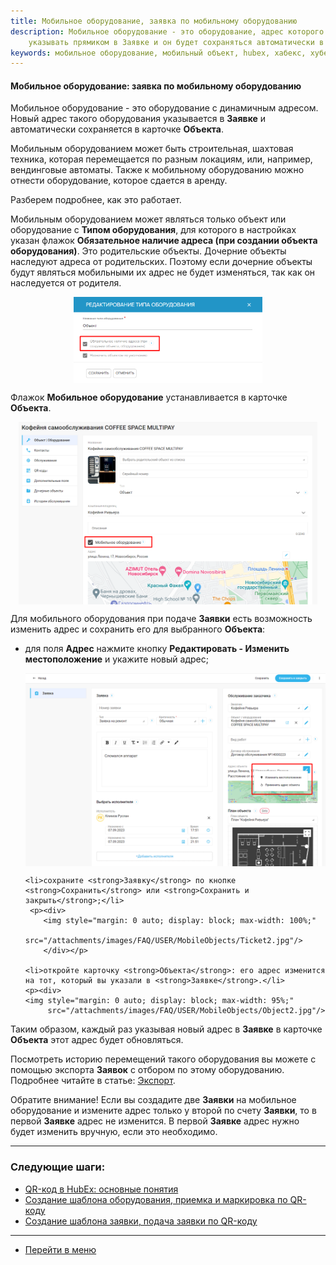 ```yaml
---
title: Мобильное оборудование, заявка по мобильному оборудованию
description: Мобильное оборудование - это оборудование, адрес которого может изменяться. Новый адрес такого оборудования можно
    указывать прямиком в Заявке и он будет сохраняться автоматически в карточке Объекта.
keywords: мобильное оборудование, мобильный объект, hubex, хабекс, хубекс, хабикс
---
```


#### Мобильное оборудование: заявка по мобильному оборудованию

<html>
<meta charset="utf-8">

</html>

<body>
<p>Мобильное оборудование - это оборудование с динамичным адресом. Новый адрес такого оборудования указывается в <strong>Заявке</strong> и автоматически сохраняется в карточке
    <strong>Объекта</strong>.</p>
<p>Мобильным оборудованием может быть строительная, шахтовая техника, которая перемещается по разным локациям, или,
    например, вендинговые автоматы. Также к мобильному оборудованию можно отнести оборудование, которое сдается в аренду.</p>
<p>Разберем подробнее, как это работает.</p>
<p>Мобильным оборудованием может являться только объект или оборудование с <strong>Типом оборудования</strong>, для
    которого в настройках указан флажок <strong>Обязательное наличие адреса (при создании объекта оборудования)</strong>.
    Это родительские объекты. Дочерние объекты наследуют адреса от родительских. Поэтому если дочерние объекты будут
    являться мобильными их адрес не будет изменяться, так как он наследуется от родителя.</p>
<div>
    <img style="margin: 0 auto; display: block; max-width: 60%;"
         src="/attachments/images/FAQ/USER/MobileObjects/Type.jpg"/>
</div>

<p>Флажок <strong>Мобильное оборудование</strong> устанавливается в карточке <strong>Объекта</strong>.</p>
<div>
    <img style="margin: 0 auto; display: block; max-width: 95%;"
         src="/attachments/images/FAQ/USER/MobileObjects/Object.jpg"/>
</div>
<p>Для мобильного оборудования при подаче <strong>Заявки</strong> есть возможность изменить адрес и сохранить его для
    выбранного <strong>Объекта</strong>:</p>
<ul>
    <li>для поля <strong>Адрес</strong> нажмите кнопку <strong>Редактировать -
        Изменить местоположение</strong> и укажите новый адрес;</li>
    <p><div>
        <img style="margin: 0 auto; display: block; max-width: 100%;"
             src="/attachments/images/FAQ/USER/MobileObjects/Ticket.jpg"/>
        </div></p>

    <li>сохраните <strong>Заявку</strong> по кнопке <strong>Сохранить</strong> или <strong>Сохранить и закрыть</strong>;</li>
     <p><div>
        <img style="margin: 0 auto; display: block; max-width: 100%;"
             src="/attachments/images/FAQ/USER/MobileObjects/Ticket2.jpg"/>
        </div></p>

    <li>откройте карточку <strong>Объекта</strong>: его адрес изменится на тот, который вы указали в <strong>Заявке</strong>.</li>
    <p><div>
    <img style="margin: 0 auto; display: block; max-width: 95%;"
         src="/attachments/images/FAQ/USER/MobileObjects/Object2.jpg"/>
</div></p>
</ul>

<p>Таким образом, каждый раз указывая новый адрес в <strong>Заявке</strong> в карточке <strong>Объекта</strong> этот адрес будет обновляться.</p>
<p>Посмотреть историю перемещений такого оборудования вы можете с помощью экспорта <strong>Заявок</strong> с отбором по этому оборудованию. Подробнее читайте в статье: <a href="https://wiki.hubex.ru/docs/FAQ/RU/user/Export.html">Экспорт</a>.</p>

<p>Обратите внимание! Если вы создадите две <strong>Заявки</strong> на мобильное оборудование и измените адрес только у второй по счету <strong>Заявки</strong>, то в первой <strong>Заявке</strong> адрес не изменится. В первой <strong>Заявке</strong> адрес нужно будет изменить вручную, если это необходимо.</p>

</body>

___
### Следующие шаги:
- [QR-код в HubEx: основные понятия](./QRcodeMain.md)
- [Создание шаблона оборудования, приемка и маркировка по QR-коду](./CreatingObjTemplates.md)
- [Создание шаблона заявки, подача заявки по QR-коду](./CreatingTaskTemplates.md)


____
- [Перейти в меню](http://wiki.hubex.ru)
